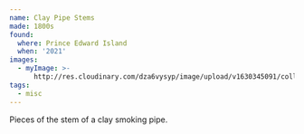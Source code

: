 ```yaml
---
name: Clay Pipe Stems
made: 1800s
found:
  where: Prince Edward Island
  when: '2021'
images:
  - myImage: >-
      http://res.cloudinary.com/dza6vysyp/image/upload/v1630345091/collection/pipe-stems/468F686B-E5DF-4364-9CB5-B1B7A78D2C03_1_105_c_adobespark_vczzvr.png
tags:
  - misc
---
```

Pieces of the stem of a clay smoking pipe.
